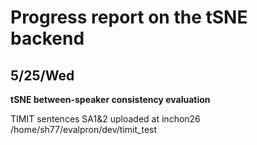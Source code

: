# Progress report on the tSNE backend 


## 5/25/Wed
**tSNE between-speaker consistency evaluation**

TIMIT sentences SA1&2 uploaded at inchon26 /home/sh77/evalpron/dev/timit_test
